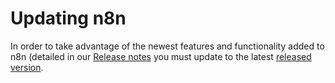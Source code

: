 # Updating n8n

In order to take advantage of the newest features and functionality added to n8n (detailed in our [Release notes](/reference/release-notes/) you must update to the latest [released version](https://github.com/n8n-io/n8n/releases).
